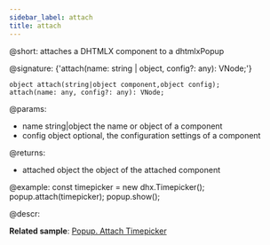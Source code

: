 ```yaml
---
sidebar_label: attach
title: attach
---          
```


@short: attaches a DHTMLX component to a dhtmlxPopup

@signature: {'attach(name: string | object, config?: any): VNode;'}

```todoapi 
object attach(string|object component,object config);
attach(name: any, config?: any): VNode;
```

@params:
- name 	string|object		the name or object of a component
- config		object	    		optional, the configuration settings of a component

@returns:
- attached			object			the object of the attached component

@example:
const timepicker = new dhx.Timepicker();
popup.attach(timepicker);
popup.show();

@descr:

**Related sample**: [Popup. Attach Timepicker](https://snippet.dhtmlx.com/7x6hlbqx)

